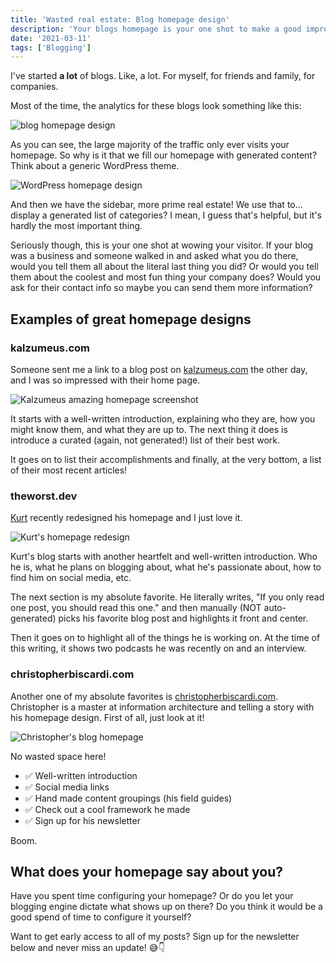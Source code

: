 ```yaml
---
title: 'Wasted real estate: Blog homepage design'
description: 'Your blogs homepage is your one shot to make a good impression. Why are so few people making the most of it?'
date: '2021-03-11'
tags: ['Blogging']
---
```


I've started **a lot** of blogs. Like, a lot. For myself, for friends and family, for companies.

Most of the time, the analytics for these blogs look something like this:

![blog homepage design](/blog-homepage-design.png)

As you can see, the large majority of the traffic only ever visits your homepage. So why is it that we fill our homepage with generated content? Think about a generic WordPress theme.

![WordPress homepage design](/wordpress-homepage-design.png)

And then we have the sidebar, more prime real estate! We use that to... display a generated list of categories? I mean, I guess that's helpful, but it's hardly the most important thing.

Seriously though, this is your one shot at wowing your visitor. If your blog was a business and someone walked in and asked what you do there, would you tell them all about the literal last thing you did? Or would you tell them about the coolest and most fun thing your company does? Would you ask for their contact info so maybe you can send them more information?

## Examples of great homepage designs

### kalzumeus.com

Someone sent me a link to a blog post on [kalzumeus.com](https://www.kalzumeus.com/) the other day, and I was so impressed with their home page.

![Kalzumeus amazing homepage screenshot](/amazing-blog-homepage.jpg)

It starts with a well-written introduction, explaining who they are, how you might know them, and what they are up to. The next thing it does is introduce a curated (again, not generated!) list of their best work.

It goes on to list their accomplishments and finally, at the very bottom, a list of their most recent articles!

### theworst.dev

[Kurt](https://twitter.com/theworstdev) recently redesigned his homepage and I just love it.

![Kurt's homepage redesign](/theworst-dev-homepage.jpg)

Kurt's blog starts with another heartfelt and well-written introduction. Who he is, what he plans on blogging about, what he's passionate about, how to find him on social media, etc.

The next section is my absolute favorite. He literally writes, "If you only read one post, you should read this one." and then manually (NOT auto-generated) picks his favorite blog post and highlights it front and center.

Then it goes on to highlight all of the things he is working on. At the time of this writing, it shows two podcasts he was recently on and an interview.

### christopherbiscardi.com

Another one of my absolute favorites is [christopherbiscardi.com](https://www.christopherbiscardi.com/). Christopher is a master at information architecture and telling a story with his homepage design. First of all, just look at it!

![Christopher's blog homepage](/christopherbiscardi-blog-homepage-design.jpg)

No wasted space here!

-   ✅ Well-written introduction
-   ✅ Social media links
-   ✅ Hand made content groupings (his field guides)
-   ✅ Check out a cool framework he made
-   ✅ Sign up for his newsletter

Boom.

## What does your homepage say about you?

Have you spent time configuring your homepage? Or do you let your blogging engine dictate what shows up on there? Do you think it would be a good spend of time to configure it yourself?

Want to get early access to all of my posts? Sign up for the newsletter below and never miss an update! 😅👇
